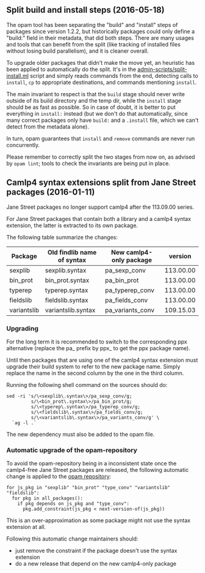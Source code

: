 ## Split build and install steps (2016-05-18)

The opam tool has been separating the "build" and "install" steps of packages
since version 1.2.2, but historically packages could only define a "build:"
field in their metadata, that did both steps. There are many usages and tools
that can benefit from the split (like tracking of installed files without losing
build parallelism), and it is cleaner overall.

To upgrade older packages that didn't make the move yet, an heuristic has been
applied to automatically do the split. It's in the
[admin-scripts/split-install.ml](https://github.com/ocaml/opam/blob/ce8605e0572335beb7f9ae04713c9cc8048cf707/admin-scripts/split_install.ml)
script and simply reads commands from the end, detecting calls to `install`,
`cp` to appropriate destinations, and commands mentioning `install`.

The main invariant to respect is that the `build` stage should never write
outside of its build directory and the temp dir, while the `install` stage
should be as fast as possible. So in case of doubt, it is better to put
everything in `install:` instead (but we don't do that automatically, since many
correct packages only have `build:` and a `.install` file, which we can't detect
from the metadata alone).

In turn, opam guarantees that `install` and `remove` commands are never run
concurrently.

Please remember to correctly split the two stages from now on, as advised by
`opam lint`; tools to check the invariants are being put in place.

## Camlp4 syntax extensions split from Jane Street packages (2016-01-11)

Jane Street packages no longer support camlp4 after the 113.09.00
series.

For Jane Street packages that contain both a library and a camlp4
syntax extension, the latter is extracted to its own package.

The following table summarize the changes:

Package     | Old findlib name of syntax | New camlp4-only package | version
------------|----------------------------|-------------------------|----------
sexplib     | sexplib.syntax             | pa\_sexp\_conv          | 113.00.00
bin\_prot   | bin\_prot.syntax           | pa\_bin\_prot           | 113.00.00
typerep     | typerep.syntax             | pa\_typerep\_conv       | 113.00.00
fieldslib   | fieldslib.syntax           | pa\_fields\_conv        | 113.00.00
variantslib | variantslib.syntax         | pa\_variants\_conv      | 109.15.03

### Upgrading

For the long term it is recommended to switch to the corresponding ppx
alternative (replace the pa\_ prefix by ppx\_ to get the ppx package
name).

Until then packages that are using one of the camlp4 syntax extension
must upgrade their build system to refer to the new package
name. Simply replace the name in the second column by the one in the
third column.

Running the following shell command on the sources should do:

    sed -ri 's/\<sexplib\.syntax\>/pa_sexp_conv/g;
             s/\<bin_prot\.syntax\>/pa_bin_prot/g;
             s/\<typerep\.syntax\>/pa_typerep_conv/g;
             s/\<fieldslib\.syntax\>/pa_fields_conv/g;
             s/\<variantslib\.syntax\>/pa_variants_conv/g' \
      `ag -l .`

The new dependency must also be added to the opam file.

### Automatic upgrade of the opam-repository

To avoid the opam-repository being in a inconsistent state once the
camlp4-free Jane Street packages are released, the following automatic
change is applied to the
[opam repository](https://github.com/ocaml/opam-repository):

```
for js_pkg in "sexplib" "bin_prot" "type_conv" "variantslib" "fieldslib":
  for pkg in all_packages():
    if pkg depends on js_pkg and "type_conv":
      pkg.add_constraint(js_pkg < next-version-of(js_pkg))
```

This is an over-approximation as some package might not use the syntax
extension at all.

Following this automatic change maintainers should:

- just remove the constraint if the package doesn't use the syntax extension
- do a new release that depend on the new camlp4-only package

